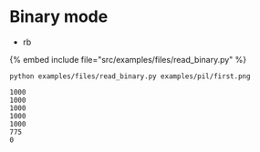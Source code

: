 # Binary mode

* rb

{% embed include file="src/examples/files/read_binary.py" %}


```
python examples/files/read_binary.py examples/pil/first.png

1000
1000
1000
1000
1000
775
0

```


